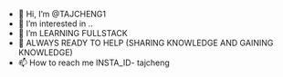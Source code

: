 - 👋 Hi, I’m @TAJCHENG1
- 👀 I’m interested in ..
- 🌱 I’m LEARNING FULLSTACK  
- 💞️ ALWAYS READY TO HELP (SHARING KNOWLEDGE AND GAINING KNOWLEDGE) 
- 📫 How to reach me INSTA_ID- tajcheng

<!---
TAJCHENG1/TAJCHENG1 is a ✨ special ✨ repository because its `README.md` (this file) appears on your GitHub profile.
You can click the Preview link to take a look at your changes.
--->
